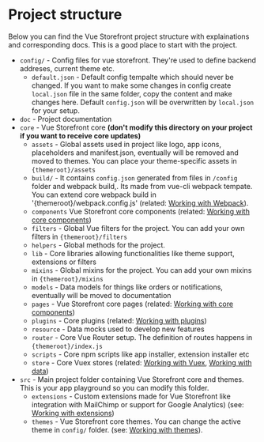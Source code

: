 # Project structure

Below you can find the Vue Storefront project structure with explainations and corresponding docs. This is a good place to start with the project.

* `config/` - Config files for vue storefront. They're used to define backend addreses, current theme etc.
  * `default.json` - Default config tempalte which should never be changed. If you want to make some changes in config create `local.json` file in the same folder, copy the content and make changes here. Default `config.json` will be overwritten by `local.json` for your setup.
* `doc` - Project documentation
* `core` - Vue Storefront core <b>(don't modify this directory on your project if you want to receive core updates)</b>
  * `assets` - Global assets used in project like logo, app icons, placeholders and manifest.json, eventually will be removed and moved to themes. You can place your theme-specific assets in `{themeroot}/assets`
  * `build/` -  It contains `config.json` generated from files in `/config` folder and webpack build,. Its made from vue-cli webpack tempate. You can extend core webpack build in '{themeroot}/webpack.config.js' (related: [Working with Webpack](https://github.com/DivanteLtd/vue-storefront/blob/master/doc/Working%20with%20webpack.md)). 
  * `components` Vue Storefront core components (related: [Working with core components](https://github.com/DivanteLtd/vue-storefront/blob/master/doc/components/Working%20with%20components.md))
  * `filters` - Global Vue filters for the project. You can add your own filters in `{themeroot}/filters`
  * `helpers` - Global methods for the project.
  * `lib` - Core libraries allowing functionalities like theme support, extensions or filters 
  * `mixins` - Global mixins for the project. You can add your own mixins in `{themeroot}/mixins`
  * `models` - Data models for things like orders or notifications, eventually will be moved to documentation
  * `pages` - Vue Storefront core pages (related: [Working with core components](https://github.com/DivanteLtd/vue-storefront/blob/master/doc/components/Working%20with%20components.md))
  * `plugins` - Core plugins (related: [Working with plugins](https://github.com/DivanteLtd/vue-storefront/blob/master/doc/components/Working%20with%20plugins.md))
  * `resource` - Data mocks used to develop new features
  * `router` - Core Vue Router setup. The definition of routes happens in `{themeroot}/index.js`
  * `scripts` - Core npm scripts like app installer, extension installer etc
  * `store` - Core Vuex stores (related: [Working with Vuex](https://github.com/DivanteLtd/vue-storefront/blob/master/doc/data/Working%20with%20Vuex.md), [Working with data](https://github.com/DivanteLtd/vue-storefront/blob/master/doc/Working%20with%20data.md))
* `src` - Main project folder containing Vue Storefront core and themes. This is your app playground so you can modify this folder.
  * `extensions` - Custom extensions made for Vue Storefront like integration with MailChimp or support for Google Analytics) (see: [Working with extensions](https://github.com/DivanteLtd/vue-storefront/blob/master/doc/extensions/Working%20with%20extensions.md))
  * `themes` - Vue Storefront core themes. You can change the active theme in `config/` folder. (see: [Working with themes](https://github.com/DivanteLtd/vue-storefront/blob/master/doc/themes/Working%20with%20themes.md)).

